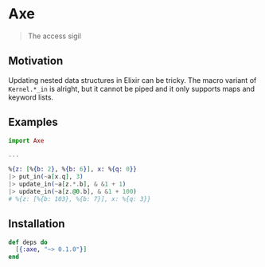 # Axe

> The access sigil

## Motivation

Updating nested data structures in Elixir can be tricky.
The macro variant of `Kernel.*_in` is alright, but it cannot be piped
and it only supports maps and keyword lists.

## Examples

```elixir
import Axe

...

%{z: [%{b: 2}, %{b: 6}], x: %{q: 0}}
|> put_in(~a[x.q], 3)
|> update_in(~a[z.*.b], & &1 + 1)
|> update_in(~a[z.@0.b], & &1 + 100)
# %{z: [%{b: 103}, %{b: 7}], x: %{q: 3}}
```

## Installation

```elixir
def deps do
  [{:axe, "~> 0.1.0"}]
end
```
